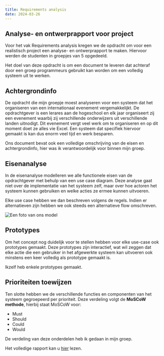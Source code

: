 ```yaml
---
title: Requirements analysis
date: 2024-03-26
---
```


## Analyse- en ontwerprapport voor project

Voor het vak Requirements analysis kregen we de opdracht om voor een realistisch project een analyse- en ontwerprapport te maken.
Hiervoor werden de studenten in groepjes van 5 opgedeeld.

Het doel van deze opdracht is om een document te leveren dat achteraf door een groep programmeurs gebruikt kan worden om een volledig systeem uit te werken.

## Achtergrondinfo

De opdracht die mijn groepje moest analyseren voor een systeem dat het organiseren van een internationaal evenement vergemakkelijkt. De opdrachtgever is een lerares aan de hogeschool en elk jaar organiseert zij een evenement waarbij zij verschillende onderwijzers uit verschillende landen uitnodigt. Dit evenement vergt veel werk om te organiseren en op dit moment doet ze alles vie Excel. Een systeem dat specifiek hiervoor gemaakt is kan dus enorm veel tijd en werk besparen.

Ons document bevat ook een volledige omschrijving van de eisen en achtergrondinfo, hier was ik verantwoordelijk voor binnen mijn groep.

## Eisenanalyse

In de eisenanalyse modelleren we alle functionele eisen van de opdrachtgever met behulp van een use case diagram. Deze analyse gaat niet over de implementatie van het systeem zelf, maar over hoe actoren het systeem kunnen gebruiken en welke acties ze ermee kunnen uitvoeren.

Elke use case hebben we dan beschreven volgens de regels. Indien er alternatieven zijn hebben we ook steeds een alternatieve flow omschreven.

![Een foto van ons model](/img/projects/req_analysis_uc_diagram.png)

## Prototypes

Om het concept nog duidelijk voor te stellen hebben voor elke use-case ook prototypes gemaakt. Deze prototypes zijn interactief, wat wil zeggen dat elke actie die een gebruiker in het afgewerkte systeem kan uitvoeren ook minstens een keer volledig als prototype gemaakt is.

Ikzelf heb enkele prototypes gemaakt.

## Prioriteiten toewijzen

Ten slotte hebben we de verschillende functies en componenten van het systeem gegroepeerd per prioriteit. Deze verdeling volgt de **MoSCoW methode**, hierbij staat MoSCoW voor:

- Must
- Should
- Could
- Would

De verdeling van deze onderdelen heb ik gedaan in mijn groep.

Het volledige rapport kan u [hier](/doc/projects/Analyse-en-ontwerprapport_TVE2.pdf) lezen.
